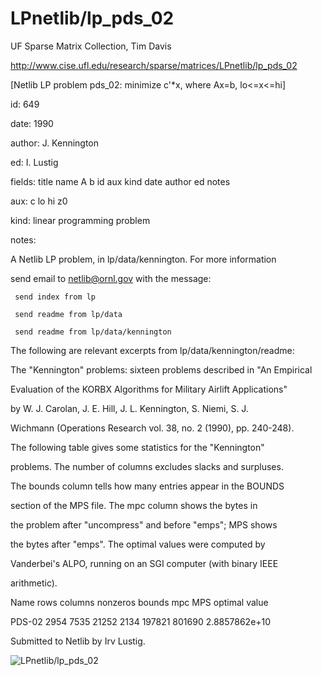 # LPnetlib/lp_pds_02

 UF Sparse Matrix Collection, Tim Davis

 http://www.cise.ufl.edu/research/sparse/matrices/LPnetlib/lp_pds_02

 [Netlib LP problem pds_02: minimize c'*x, where Ax=b, lo<=x<=hi]

 id: 649

 date: 1990

 author: J. Kennington

 ed: I. Lustig

 fields: title name A b id aux kind date author ed notes

 aux: c lo hi z0

 kind: linear programming problem

 notes:

 A Netlib LP problem, in lp/data/kennington.  For more information             

 send email to netlib@ornl.gov with the message:                               

                                                                               

 	 send index from lp                                                          

 	 send readme from lp/data                                                    

 	 send readme from lp/data/kennington                                         

                                                                               

 The following are relevant excerpts from lp/data/kennington/readme:           

                                                                               

 The "Kennington" problems: sixteen problems described in "An Empirical        

 Evaluation of the KORBX Algorithms for Military Airlift Applications"         

 by W. J. Carolan, J. E. Hill, J. L. Kennington, S. Niemi, S. J.               

 Wichmann (Operations Research vol. 38, no. 2 (1990), pp. 240-248).            

                                                                               

 The following table gives some statistics for the "Kennington"                

 problems.  The number of columns excludes slacks and surpluses.               

 The bounds column tells how many entries appear in the BOUNDS                 

 section of the MPS file.  The mpc column shows the bytes in                   

 the problem after "uncompress" and before "emps"; MPS shows                   

 the bytes after "emps".  The optimal values were computed by                  

 Vanderbei's ALPO, running on an SGI computer (with binary IEEE                

 arithmetic).                                                                  

                                                                               

 Name       rows  columns  nonzeros  bounds      mpc      MPS     optimal value

 PDS-02     2954    7535     21252     2134    197821    801690   2.8857862e+10

                                                                               

 Submitted to Netlib by Irv Lustig.                                            

                                                                               

![LPnetlib/lp_pds_02](http://www2.research.att.com/~yifanhu/GALLERY/GRAPHS/GIF_SMALL/LPnetlib@lp_pds_02.gif)